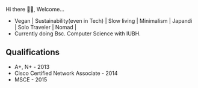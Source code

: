  Hi there 👋🏿, Welcome...
 
 - Vegan | Sustainability(even in Tech) | Slow living | Minimalism | Japandi | Solo Traveler | Nomad |
 - Currently doing Bsc. Computer Science with IUBH.
 
 ## Qualifications
 - A+, N+ - 2013
 - Cisco Certified Network Associate - 2014
 - MSCE - 2015



<!--
**Andile-Rodney/Andile-Rodney** is a ✨ _special_ ✨ repository because its `README.md` (this file) appears on your GitHub profile.

Here are some ideas to get you started:

- 🔭 I’m currently working on ...
- 🌱 I’m currently learning 
- 👯 I’m looking to collaborate on ...
- 🤔 I’m looking for help with ...
- 💬 Ask me about ...
- 📫 How to reach me: ...
- 😄 Pronouns: ...
- ⚡ Fun fact: ...
-->
